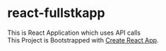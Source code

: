 # react-fullstkapp
This is React Application which uses API calls <br>
This Project is Bootstrapped with [Create React App](https://github.com/facebookincubator/create-react-app).
